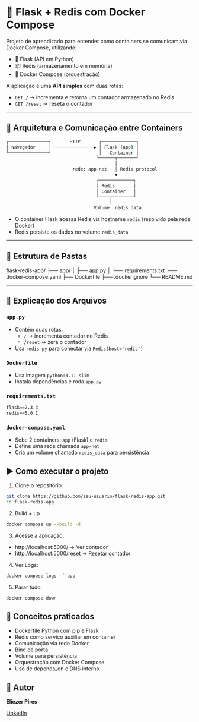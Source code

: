 # 🐳 Flask + Redis com Docker Compose

Projeto de aprendizado para entender como containers se comunicam via Docker Compose, utilizando:
- 🐍 Flask (API em Python)
- 📦 Redis (armazenamento em memória)
- 🐳 Docker Compose (orquestração)

A aplicação é uma **API simples** com duas rotas:

- `GET /` → incrementa e retorna um contador armazenado no Redis  
- `GET /reset` → reseta o contador

---

## 🧠 Arquitetura e Comunicação entre Containers
````bash
┌───────────────┐       HTTP       ┌─────────────┐
│ Navegador     │ ───────────────▶ │ Flask (app) │
└───────────────┘                  │   Container │
                                  └──────┬───────┘
                                         │
                         rede: app-net   │ Redis protocol
                                         ▼
                                  ┌─────────────┐
                                  │ Redis       │
                                  │ Container   │
                                  └────┬────────┘
                                       │
                                 Volume: redis_data
````

- O container Flask acessa Redis via hostname `redis` (resolvido pela rede Docker)
- Redis persiste os dados no volume `redis_data`

---

## 📁 Estrutura de Pastas

flask-redis-app/
├── app/
│   ├── app.py
│   └── requirements.txt
├── docker-compose.yaml
├── Dockerfile
├── .dockerignore
└── README.md


---

## 📝 Explicação dos Arquivos

### `app.py`
- Contém duas rotas:
  - `/` → incrementa contador no Redis
  - `/reset` → zera o contador
- Usa `redis-py` para conectar via `Redis(host='redis')`

### `Dockerfile`
- Usa imagem `python:3.11-slim`
- Instala dependências e roda `app.py`

### `requirements.txt`
```txt
flask==2.3.3
redis==5.0.1
```

### `docker-compose.yaml`
- Sobe 2 containers: `app` (Flask) e `redis`
- Define uma rede chamada `app-net`
- Cria um volume chamado `redis_data` para persistência

## ▶️ Como executar o projeto

1. Clone o repositório:
````bash
git clone https://github.com/seu-usuario/flask-redis-app.git
cd flask-redis-app
````

2. Build + up
````bash
docker compose up --build -d
````

3. Acesse a aplicação:

- http://localhost:5000/ → Ver contador
- http://localhost:5000/reset → Resetar contador

4. Ver Logs:
````bash
docker compose logs -f app
````

5. Parar tudo:
````bash
docker compose down
````

## 📌 Conceitos praticados

- Dockerfile Python com pip e Flask
- Redis como serviço auxiliar em container
- Comunicação via rede Docker
- Bind de porta
- Volume para persistência
- Orquestração com Docker Compose
- Uso de depends_on e DNS interno

## 💼 Autor

**Eliezer Pires**  

[LinkedIn](https://www.linkedin.com/in/eliezer-pires-sre-devops-aws)